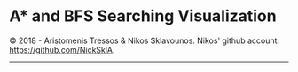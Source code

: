 # A* and BFS Searching Visualization
© 2018 - Aristomenis Tressos & Nikos Sklavounos.
Nikos' github account: https://github.com/NickSklA.

---------------------------------------------------


